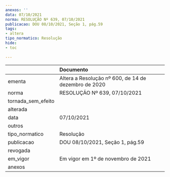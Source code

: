 ```yaml
---
anexos: ''
data: 07/10/2021
norma: RESOLUÇÃO Nº 639, 07/10/2021
publicacao: DOU 08/10/2021, Seção 1, pág.59
tags:
- altera
tipo_normatico: Resolução
hide: 
- toc 
 
---
```


|                    | Documento                                            |
|:-------------------|:-----------------------------------------------------|
| ementa             | Altera a Resolução nº 600, de 14 de dezembro de 2020 |
| norma              | RESOLUÇÃO Nº 639, 07/10/2021                         |
| tornada_sem_efeito |                                                      |
| alterada           |                                                      |
| data               | 07/10/2021                                           |
| outros             |                                                      |
| tipo_normatico     | Resolução                                            |
| publicacao         | DOU 08/10/2021, Seção 1, pág.59                      |
| revogada           |                                                      |
| em_vigor           | Em vigor em 1º de novembro de 2021                   |
| anexos             |                                                      |